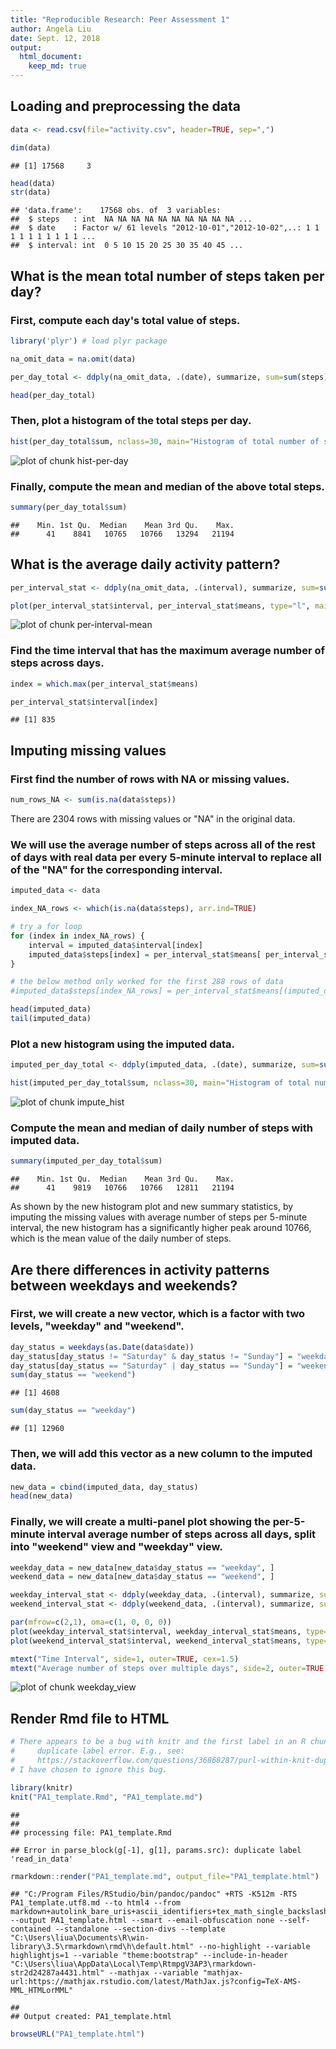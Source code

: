 ```yaml
---
title: "Reproducible Research: Peer Assessment 1"
author: Angela Liu
date: Sept. 12, 2018 
output: 
  html_document:
    keep_md: true
---
```



## Loading and preprocessing the data


```r
data <- read.csv(file="activity.csv", header=TRUE, sep=",")

dim(data)
```

```
## [1] 17568     3
```

```r
head(data)
str(data)
```

```
## 'data.frame':	17568 obs. of  3 variables:
##  $ steps   : int  NA NA NA NA NA NA NA NA NA NA ...
##  $ date    : Factor w/ 61 levels "2012-10-01","2012-10-02",..: 1 1 1 1 1 1 1 1 1 1 ...
##  $ interval: int  0 5 10 15 20 25 30 35 40 45 ...
```

## What is the mean total number of steps taken per day?

### First, compute each day's total value of steps. 

```r
library('plyr') # load plyr package

na_omit_data = na.omit(data)

per_day_total <- ddply(na_omit_data, .(date), summarize, sum=sum(steps)) 

head(per_day_total)
```

### Then, plot a histogram of the total steps per day. 

```r
hist(per_day_total$sum, nclass=30, main="Histogram of total number of steps per day", xlab="Total number of steps per day", ylab="Count")
```

![plot of chunk hist-per-day](figure/hist-per-day-1.png)

### Finally, compute the mean and median of the above total steps. 

```r
summary(per_day_total$sum) 
```

```
##    Min. 1st Qu.  Median    Mean 3rd Qu.    Max. 
##      41    8841   10765   10766   13294   21194
```


## What is the average daily activity pattern?


```r
per_interval_stat <- ddply(na_omit_data, .(interval), summarize, sum=sum(steps), means=mean(steps)) 

plot(per_interval_stat$interval, per_interval_stat$means, type="l", main="Average number of steps per interval over time", xlab="Time interval in 5-minute", ylab="Average number of steps per interval")
```

![plot of chunk per-interval-mean](figure/per-interval-mean-1.png)


### Find the time interval that has the maximum average number of steps across days. 



```r
index = which.max(per_interval_stat$means)

per_interval_stat$interval[index]
```

```
## [1] 835
```


## Imputing missing values

### First find the number of rows with NA or missing values.  

```r
num_rows_NA <- sum(is.na(data$steps))
```

There are 2304 rows with missing values or "NA" in the original data. 


### We will use the average number of steps across all of the rest of days with real data per every 5-minute interval to replace all of the "NA" for the corresponding interval. 


```r
imputed_data <- data

index_NA_rows <- which(is.na(data$steps), arr.ind=TRUE)

# try a for loop
for (index in index_NA_rows) {
    interval = imputed_data$interval[index]
    imputed_data$steps[index] = per_interval_stat$means[ per_interval_stat$interval == interval ]
}

# the below method only worked for the first 288 rows of data
#imputed_data$steps[index_NA_rows] = per_interval_stat$means[(imputed_data$interval[index_NA_rows] == per_interval_stat$interval)]

head(imputed_data)
tail(imputed_data)
```

### Plot a new histogram using the imputed data. 


```r
imputed_per_day_total <- ddply(imputed_data, .(date), summarize, sum=sum(steps)) 

hist(imputed_per_day_total$sum, nclass=30, main="Histogram of total number of steps per day (Imputed)", xlab="Total number of steps per day", ylab="Count")
```

![plot of chunk impute_hist](figure/impute_hist-1.png)


### Compute the mean and median of daily number of steps with imputed data.  


```r
summary(imputed_per_day_total$sum) 
```

```
##    Min. 1st Qu.  Median    Mean 3rd Qu.    Max. 
##      41    9819   10766   10766   12811   21194
```

As shown by the new histogram plot and new summary statistics, by imputing the missing values with average number of steps per 5-minute interval, the new histogram has a significantly higher peak around 10766, which is the mean value of the daily number of steps.  


## Are there differences in activity patterns between weekdays and weekends?

### First, we will create a new vector, which is a factor with two levels, "weekday" and "weekend". 


```r
day_status = weekdays(as.Date(data$date))
day_status[day_status != "Saturday" & day_status != "Sunday"] = "weekday"
day_status[day_status == "Saturday" | day_status == "Sunday"] = "weekend"
sum(day_status == "weekend")
```

```
## [1] 4608
```

```r
sum(day_status == "weekday")
```

```
## [1] 12960
```


### Then, we will add this vector as a new column to the imputed data.


```r
new_data = cbind(imputed_data, day_status)
head(new_data)
```

### Finally, we will create a multi-panel plot showing the per-5-minute interval average number of steps across all days, split into "weekend" view and "weekday" view. 


```r
weekday_data = new_data[new_data$day_status == "weekday", ]
weekend_data = new_data[new_data$day_status == "weekend", ]

weekday_interval_stat <- ddply(weekday_data, .(interval), summarize, sum=sum(steps), means=mean(steps)) 
weekend_interval_stat <- ddply(weekend_data, .(interval), summarize, sum=sum(steps), means=mean(steps)) 

par(mfrow=c(2,1), oma=c(1, 0, 0, 0))
plot(weekday_interval_stat$interval, weekday_interval_stat$means, type='l', main="weekday", xlab="", ylab="")
plot(weekend_interval_stat$interval, weekend_interval_stat$means, type='l', main="weekend", xlab="", ylab="")

mtext("Time Interval", side=1, outer=TRUE, cex=1.5)
mtext("Average number of steps over multiple days", side=2, outer=TRUE, line=-1, cex=1.5)
```

![plot of chunk weekday_view](figure/weekday_view-1.png)


## Render Rmd file to HTML


```r
# There appears to be a bug with knitr and the first label in an R chunk will get a
#     duplicate label error. E.g., see: 
#     https://stackoverflow.com/questions/36868287/purl-within-knit-duplicate-label-error/49286316
# I have chosen to ignore this bug. 

library(knitr)
knit("PA1_template.Rmd", "PA1_template.md")
```

```
## 
## 
## processing file: PA1_template.Rmd
```

```
## Error in parse_block(g[-1], g[1], params.src): duplicate label 'read_in_data'
```

```r
rmarkdown::render("PA1_template.md", output_file="PA1_template.html")
```

```
## "C:/Program Files/RStudio/bin/pandoc/pandoc" +RTS -K512m -RTS PA1_template.utf8.md --to html4 --from markdown+autolink_bare_uris+ascii_identifiers+tex_math_single_backslash --output PA1_template.html --smart --email-obfuscation none --self-contained --standalone --section-divs --template "C:\Users\liua\Documents\R\win-library\3.5\rmarkdown\rmd\h\default.html" --no-highlight --variable highlightjs=1 --variable "theme:bootstrap" --include-in-header "C:\Users\liua\AppData\Local\Temp\RtmpgV3AP3\rmarkdown-str2d24287a4431.html" --mathjax --variable "mathjax-url:https://mathjax.rstudio.com/latest/MathJax.js?config=TeX-AMS-MML_HTMLorMML"
```

```
## 
## Output created: PA1_template.html
```

```r
browseURL("PA1_template.html")
```

